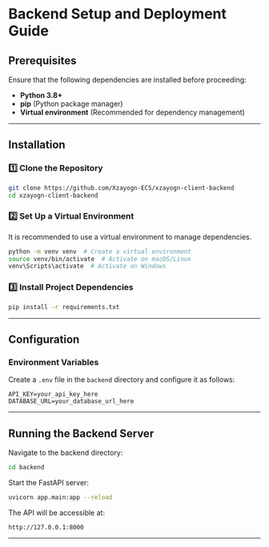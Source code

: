 # Backend Setup and Deployment Guide

##  Prerequisites

Ensure that the following dependencies are installed before proceeding:

- **Python 3.8+**
- **pip** (Python package manager)
- **Virtual environment** (Recommended for dependency management)

---

##  Installation

### 1️⃣ Clone the Repository

```bash
git clone https://github.com/Xzayogn-ECS/xzayogn-client-backend
cd xzayogn-client-backend
```

### 2️⃣ Set Up a Virtual Environment

It is recommended to use a virtual environment to manage dependencies.

```bash
python -m venv venv  # Create a virtual environment
source venv/bin/activate  # Activate on macOS/Linux
venv\Scripts\activate  # Activate on Windows
```

### 3️⃣ Install Project Dependencies

```bash
pip install -r requirements.txt
```

---

##  Configuration

### Environment Variables

Create a `.env` file in the `backend` directory and configure it as follows:

```env
API_KEY=your_api_key_here
DATABASE_URL=your_database_url_here
```

---

##  Running the Backend Server

Navigate to the backend directory:

```bash
cd backend
```

Start the FastAPI server:

```bash
uvicorn app.main:app --reload
```

The API will be accessible at:

```
http://127.0.0.1:8000
```

---


